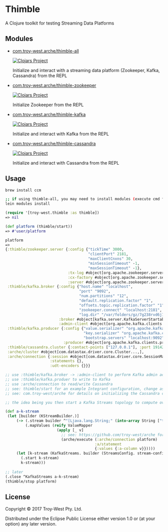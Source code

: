 # Thimble

A Clojure toolkit for testing Streaming Data Platforms

## Modules

* [com.troy-west.arche/thimble-all](https://github.com/troy-west/thimble)

  [![Clojars Project](https://img.shields.io/clojars/v/com.troy-west/thimble-all.svg)](https://clojars.org/com.troy-west/thimble-all)

  Initialize and interact with a streaming data platform (Zookeeper, Kafka, Cassandra) from the REPL

* [com.troy-west.arche/thimble-zookeeper](https://github.com/troy-west/thimble/tree/master/thimble-zookeeper)

  [![Clojars Project](https://img.shields.io/clojars/v/com.troy-west/thimble-zookeeper.svg)](https://clojars.org/com.troy-west/thimble-zookeeper)

  Initialize Zookeeper from the REPL 

* [com.troy-west.arche/thimble-kafka](https://github.com/troy-west/thimble/tree/master/thimble-kafka)

  [![Clojars Project](https://img.shields.io/clojars/v/com.troy-west/thimble-kafka.svg)](https://clojars.org/com.troy-west/thimble-kafka)
  
  Initialize and interact with Kafka from the REPL

* [com.troy-west.arche/thimble-cassandra](https://github.com/troy-west/thimble/tree/master/thimble-cassandra)

  [![Clojars Project](https://img.shields.io/clojars/v/com.troy-west/thimble-cassandra.svg)](https://clojars.org/com.troy-west/thimble-cassandra)

  Initialize and interact with Cassandra from the REPL

## Usage

```bash
brew install ccm

;; if using thimble-all, you may need to install modules (execute cmd from project root)
lein modules install
```

```clojure
(require '[troy-west.thimble :as thimble])
=> nil

(def platform (thimble/start))
=> #'user/platform

platform
=>
{:thimble/zookeeper.server {:config {"tickTime" 3000,
                                     "clientPort" 2181,
                                     "maxClientCnxns" 30,
                                     "minSessionTimeout" -1,
                                     "maxSessionTimeout" -1},
                            :tx-log #object[org.apache.zookeeper.server.persistence.FileTxnSnapLog...],
                            :cx-factory #object[org.apache.zookeeper.server.NIOServerCnxnFactory...],
                            :server #object[org.apache.zookeeper.server.ZooKeeperServer...]},
 :thimble/kafka.broker {:config {"host.name" "localhost",
                                 "port" "9092",
                                 "num.partitions" "12",
                                 "default.replication.factor" "1",
                                 "offsets.topic.replication.factor" "1",
                                 "zookeeper.connect" "localhost:2181",
                                 "log.dir" "/var/folders/gz/7g238rvd6j1c_jrqqc87_7_m0000gn/T/thimble-temp-kf"},
                        :broker #object[kafka.server.KafkaServerStartable...],
                        :admin-client #object[org.apache.kafka.clients.admin.KafkaAdminClient...]},
 :thimble/kafka.producer {:config {"value.serializer" "org.apache.kafka.common.serialization.StringSerializer",
                                   "key.serializer" "org.apache.kafka.common.serialization.StringSerializer",
                                   "bootstrap.servers" "localhost:9092"},
                          :producer #object[org.apache.kafka.clients.producer.KafkaProducer...]},
 :thimble/cassandra.cluster {:contact-points ["127.0.0.1"], :port 19142},
 :arche/cluster #object[com.datastax.driver.core.Cluster...,],
 :arche/connection {:session #object[com.datastax.driver.core.SessionManager...],
                    :statements {},
                    :udt-encoders {}}}

;; use :thimble/kafka.broker -> :admin-client to perform Kafka admin actions (list topics, create topics, etc)
;; use :thimble/kafka.produer to write to Kafka
;; use :arche/connection to read/write Cassandra
;; see: thimble/start for an example Integrant configuration, change as required
;; see: com.troy-west/arche for details on initializing the Cassandra connection and Prepared Statements

;; the idea being you then start a Kafka Streams topology to compute over a topic and write to Cassandra..

(def a-k-stream
 (let [builder (KStreamBuilder.)]
     (-> (.stream builder ^"[Ljava.lang.String;" (into-array String ["test-topic-1"]))
         (.mapValues (reify ValueMapper
                       (apply [_ v]
                         ;; see: https://github.com/troy-west/arche for details on configuring statements
                         (arche/execute (:arche/connection platform) 
                                        :a/statement 
                                        {:values {:a-column v}}))))
     (let [k-stream (KafkaStreams. builder (StreamsConfig. stream-config))]
       (.start k-stream)
       k-stream)))
      
;; later
(.close ^KafkaStreams a-k-stream)
(thimble/stop platform)
```



## License

Copyright © 2017 Troy-West Pty. Ltd.

Distributed under the Eclipse Public License either version 1.0 or (at
your option) any later version.
